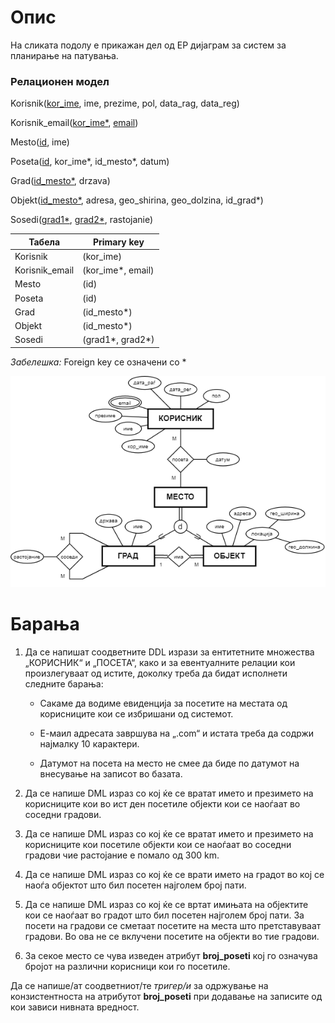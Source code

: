 # Опис

На сликата подолу е прикажан дел од ЕР дијаграм за систем за планирање на патувања.

### Релационен модел


Korisnik(<u>kor_ime</u>, ime, prezime, pol, data_rag, data_reg)

Korisnik_email(<u>kor_ime*</u>, <u>email</u>)

Mesto(<u>id</u>, ime)

Poseta(<u>id</u>, kor_ime*, id_mesto*, datum)

Grad(<u>id_mesto*</u>, drzava)

Objekt(<u>id_mesto*</u>, adresa, geo_shirina, geo_dolzina, id_grad*)

Sosedi(<u>grad1*</u>, <u>grad2*</u>, rastojanie)

| Табела | Primary key |
| -------- | -------- |
| Korisnik    | (kor_ime)   |
| Korisnik_email    | (kor_ime*, email)  |
| Mesto    | (id)   |
| Poseta    | (id) |
| Grad    | (id_mesto*)  |
| Objekt    | (id_mesto*)   |
| Sosedi    | (grad1*, grad2*)   |

_Забелешка:_ Foreign key се означени со * 

![ER Diagram](./diagram.png)


# Барања

1. Да се напишат соодветните DDL изрази за ентитетните множества „КОРИСНИК“ и „ПОСЕТА“, како и за евентуалните релации кои произлегуваат од истите, доколку треба да бидат исполнети следните барања:


    - Сакаме да водиме евиденција за посетите на местата од корисниците кои се избришани од системот.

    - Е-маил адресата завршува на „.com“ и истата треба да содржи најмалку 10 карактери.

    - Датумот на посета на место не смее да биде пo датумот на внесување на записот во базата.

2. Да се напише DML израз со кој ќе се вратат името и презимето на корисниците кои во ист ден посетиле објекти кои се наоѓаат во соседни градови. 

3. Да се напише DML израз со кој ќе се вратат името и презимето на корисниците кои посетиле објекти кои се наоѓаат во соседни градови чие растојание е помало од 300 km.

4. Да се напише DML израз со кој ќе се врати името на градот во кој се наоѓа објектот што бил посетен најголем број пати.

5. Да се напише DML израз со кој ќе се вртат имињата на објектите кои се наоѓаат во градот што бил посетен најголем број пати. За посети на градови се сметаат посетите на места што претставуваат градови. Во ова не се вклучени посетите на објекти во тие градови.

6. За секое место се чува изведен атрибут **broj_poseti** кој го означува бројот на различни корисници кои го посетиле.

Да се напише/ат соодветниот/те *тригер/и* за одржување на конзистентноста на атрибутот **broj_poseti** при додавање на записите од кои зависи нивната вредност.